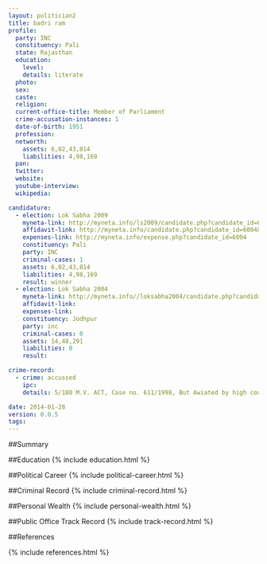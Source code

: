 ```yaml
---
layout: politician2
title: badri ram
profile: 
  party: INC
  constituency: Pali
  state: Rajasthan
  education: 
    level: 
    details: literate
  photo: 
  sex: 
  caste: 
  religion: 
  current-office-title: Member of Parliament
  crime-accusation-instances: 1
  date-of-birth: 1951
  profession: 
  networth: 
    assets: 6,02,43,814
    liabilities: 4,98,169
  pan: 
  twitter: 
  website: 
  youtube-interview: 
  wikipedia: 

candidature: 
  - election: Lok Sabha 2009
    myneta-link: http://myneta.info/ls2009/candidate.php?candidate_id=6094
    affidavit-link: http://myneta.info/candidate.php?candidate_id=6094&scan=original
    expenses-link: http://myneta.info/expense.php?candidate_id=6094
    constituency: Pali 
    party: INC
    criminal-cases: 1
    assets: 6,02,43,814
    liabilities: 4,98,169
    result: winner 
  - election: Lok Sabha 2004
    myneta-link: http://myneta.info//loksabha2004/candidate.php?candidate_id=3241
    affidavit-link: 
    expenses-link: 
    constituency: Jodhpur 
    party: inc
    criminal-cases: 0
    assets: 14,48,291
    liabilities: 0
    result:  

crime-record: 
  - crime: accussed
    ipc: 
    details: 5/180 M.V. ACT, Case no. 611/1998, But Awiated by high court 

date: 2014-01-28
version: 0.0.5
tags: 
---
```

##Summary


##Education
{% include education.html %}


##Political Career
{% include political-career.html %}


##Criminal Record
{% include criminal-record.html %}


##Personal Wealth
{% include personal-wealth.html %}


##Public Office Track Record
{% include track-record.html %}


##References


{% include references.html %}